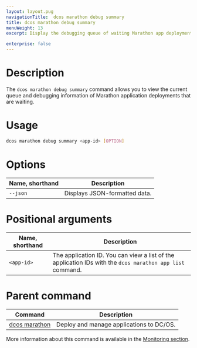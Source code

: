 ```yaml
---
layout: layout.pug
navigationTitle:  dcos marathon debug summary
title: dcos marathon debug summary
menuWeight: 13
excerpt: Display the debugging queue of waiting Marathon app deployments

enterprise: false
---
```



# Description
The `dcos marathon debug summary` command allows you to view the current queue and debugging information of Marathon application deployments that are waiting.

# Usage

```bash
dcos marathon debug summary <app-id> [OPTION]
```

# Options

| Name, shorthand |  Description |
|---------|-------------|
| `--json`   |  Displays JSON-formatted data. |

# Positional arguments

| Name, shorthand |  Description |
|---------|-------------|
| `<app-id>`   |  The application ID.  You can view a list of the application IDs with the `dcos marathon app list` command. |

# Parent command

| Command | Description |
|---------|-------------|
| [dcos marathon](/1.11/cli/command-reference/dcos-marathon/) | Deploy and manage applications to DC/OS. |

More information about this command is available in the [Monitoring section](https://docs.mesosphere.com/1.11/monitoring/debugging/cli-debugging/#dcos-marathon-debug-summary).
